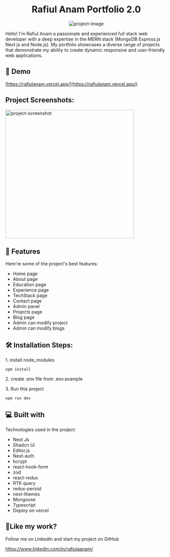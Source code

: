 <h1 align="center" id="title">Rafiul Anam Portfolio 2.0</h1>

<p align="center"><img src="https://socialify.git.ci/rafiulaanam/rafiulanam-portfolio-2.0/image?language=1&amp;owner=1&amp;name=1&amp;stargazers=1&amp;theme=Light" alt="project-image"></p>

<p id="description">Hello! I'm Rafiul Anam a passionate and experienced full stack web developer with a deep expertise in the MERN stack (MongoDB Express.js Next js and Node.js). My portfolio showcases a diverse range of projects that demonstrate my ability to create dynamic responsive and user-friendly web applications.</p>

<h2>🚀 Demo</h2>

[https://rafiulanam.vercel.app/](https://rafiulanam.vercel.app/)

<h2>Project Screenshots:</h2>

<img src="https://i.imgur.com/1yCHkFW.png" alt="project-screenshot" width="400" height="400/">

  
  
<h2>🧐 Features</h2>

Here're some of the project's best features:

*   Home page
*   About page
*   Education page
*   Experience page
*   TechStack page
*   Contact page
*   Admin panel
*   Projects page
*   Blog page
*   Admin can modify project
*   Admin can modify blogs

<h2>🛠️ Installation Steps:</h2>

<p>1. install node_modules</p>

```
npm install
```

<p>2. create .env file from .env.example</p>

<p>3. Run this project</p>

```
npm run dev
```

  
  
<h2>💻 Built with</h2>

Technologies used in the project:

*   Next Js
*   Shadcn Ui
*   Editor.js
*   Next-auth
*   bcrypt
*   react-hook-form
*   zod
*   react-redux
*   RTK query
*   redux-persist
*   next-themes
*   Mongoose
*   Typescript
*   Deploy on vercel

<h2>💖Like my work?</h2>

Follow me on LinkedIn and start my project on GitHub<p>https://www.linkedin.com/in/rafiulaanam/</p>